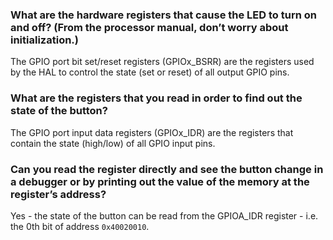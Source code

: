 ### What are the hardware registers that cause the LED to turn on and off? (From the processor manual, don’t worry about initialization.)

The GPIO port bit set/reset registers (GPIOx_BSRR) are the registers used by the HAL to control the state (set or reset) of all output GPIO pins.

### What are the registers that you read in order to find out the state of the button?

The GPIO port input data registers (GPIOx_IDR) are the registers that contain the state (high/low) of all GPIO input pins.

### Can you read the register directly and see the button change in a debugger or by printing out the value of the memory at the register’s address?

Yes - the state of the button can be read from the GPIOA_IDR register - i.e. the 0th bit of address `0x40020010`.
